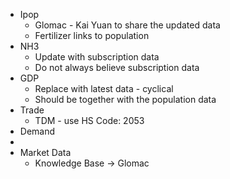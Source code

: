 - Ipop
	- Glomac - Kai Yuan to share the updated data
	- Fertilizer links to population
- NH3
	- Update with subscription data
	- Do not always believe subscription data
- GDP
	- Replace with latest data - cyclical
	- Should be together with the population data
- Trade
	- TDM - use HS Code: 2053
- Demand
-
- Market Data
	- Knowledge Base -> Glomac